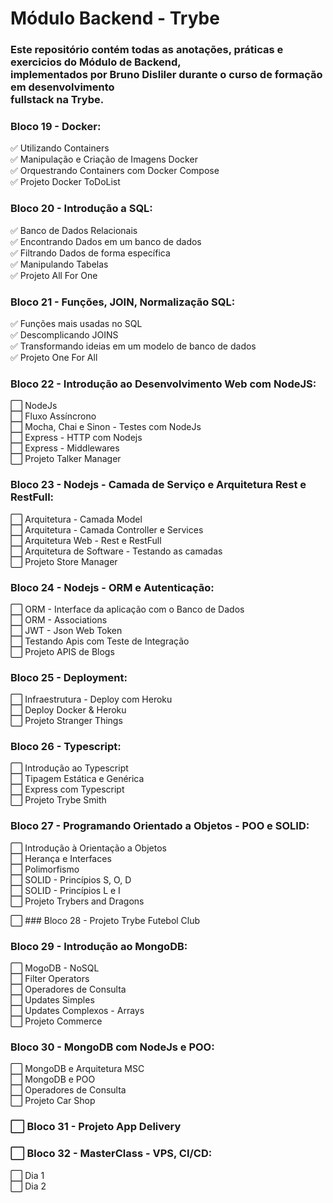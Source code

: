 # Módulo Backend - Trybe
### Este repositório contém todas as anotações, práticas e exercicios do Módulo de Backend, <br> implementados por Bruno Disliler durante o curso de formação em desenvolvimento <br> fullstack na Trybe.

### Bloco 19 - Docker:
 ✅ Utilizando Containers <br>
 ✅ Manipulação e Criação de Imagens Docker <br>
 ✅ Orquestrando Containers com Docker Compose <br>
 ✅ Projeto Docker ToDoList <br>

### Bloco 20 - Introdução a SQL:
 ✅ Banco de Dados Relacionais <br>
 ✅ Encontrando Dados em um banco de dados <br>
 ✅ Filtrando Dados de forma específica <br>
 ✅ Manipulando Tabelas <br>
 ✅ Projeto All For One <br>

### Bloco 21 - Funções, JOIN, Normalização SQL:
 ✅ Funções mais usadas no SQL <br>
 ✅ Descomplicando JOINS <br>
 ✅ Transformando ideias em um modelo de banco de dados <br>
 ✅ Projeto One For All <br>

### Bloco 22 - Introdução ao Desenvolvimento Web com NodeJS:
 ⬜ NodeJs <br>
 ⬜ Fluxo Assíncrono <br>
 ⬜ Mocha, Chai e Sinon - Testes com NodeJs <br>
 ⬜ Express - HTTP com Nodejs <br>
 ⬜ Express - Middlewares <br>
 ⬜ Projeto Talker Manager <br>

### Bloco 23 - Nodejs - Camada de Serviço e Arquitetura Rest e RestFull:
 ⬜ Arquitetura - Camada Model <br>
 ⬜ Arquitetura - Camada Controller e Services <br>
 ⬜ Arquitetura Web - Rest e RestFull <br>
 ⬜ Arquitetura de Software - Testando as camadas <br>
 ⬜ Projeto Store Manager <br>

### Bloco 24 - Nodejs - ORM e Autenticação:
 ⬜ ORM - Interface da aplicação com o Banco de Dados <br>
 ⬜ ORM - Associations <br>
 ⬜ JWT - Json Web Token <br>
 ⬜ Testando Apis com Teste de Integração <br>
 ⬜ Projeto APIS de Blogs <br>

### Bloco 25 - Deployment:
 ⬜ Infraestrutura - Deploy com Heroku <br>
 ⬜ Deploy Docker & Heroku  <br>
 ⬜ Projeto Stranger Things <br>

### Bloco 26 - Typescript:
 ⬜ Introdução ao Typescript <br>
 ⬜ Tipagem Estática e Genérica <br>
 ⬜ Express com Typescript <br>
 ⬜ Projeto Trybe Smith <br>

### Bloco 27 - Programando Orientado a Objetos - POO e SOLID:
 ⬜ Introdução à Orientação a Objetos <br>
 ⬜ Herança e Interfaces <br>
 ⬜ Polimorfismo <br>
 ⬜ SOLID - Princípios S, O, D <br>
 ⬜ SOLID - Princípios L e I <br>
 ⬜ Projeto Trybers and Dragons <br>

 ⬜ ### Bloco 28 - Projeto Trybe Futebol Club <br>

### Bloco 29 - Introdução ao MongoDB:
 ⬜ MogoDB - NoSQL <br>
 ⬜ Filter Operators <br>
 ⬜ Operadores de Consulta <br>
 ⬜ Updates Simples <br>
 ⬜ Updates Complexos - Arrays <br>
 ⬜ Projeto Commerce <br>

### Bloco 30 - MongoDB com NodeJs e POO:
 ⬜ MongoDB e Arquitetura MSC <br>
 ⬜ MongoDB e POO <br>
 ⬜ Operadores de Consulta <br>
 ⬜ Projeto Car Shop <br>

 ### ⬜ Bloco 31 - Projeto App Delivery 

 ### ⬜ Bloco 32 - MasterClass - VPS, CI/CD:
 ⬜ Dia 1 <br>
 ⬜ Dia 2 <br>
